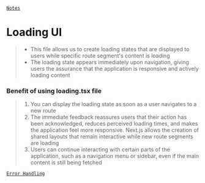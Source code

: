 [```Notes```](../README.md)

# Loading UI
> - This file allows us to create loading states that are displayed to users while
specific route segment's content is loading
> - The loading state appears immediately upon navigation, giving users the
assurance that the application is responsive and actively loading content

### Benefit of using loading.tsx file

> 1. You can display the loading state as soon as a user navigates to a new route
> 2. The immediate feedback reassures users that their action has been
acknowledged, reduces perceived loading times, and makes the application
feel more responsive.
Next.js allows the creation of shared layouts that remain interactive while new
route segments are loading
> 3. Users can continue interacting with certain parts of the application, such as a
navigation menu or sidebar, even if the main content is still being fetched

[```Error Handling```](./Error-handling.md)
